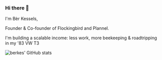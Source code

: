 ### Hi there 👋

I'm Bèr Kessels,

Founder & Co-founder of Flockingbird and Plannel. 

I'm building a scalable income: less work, more beekeeping & roadtripping in my '83 VW T3

![berkes' GitHub stats](https://github-readme-stats.vercel.app/api?username=berkes&show_icons=true&theme=synthwave)
